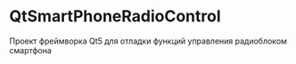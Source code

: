 # QtSmartPhoneRadioControl
Проект фреймворка Qt5 для отладки функций управления радиоблоком смартфона
